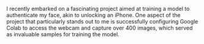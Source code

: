 I recently embarked on a fascinating project aimed at training a model to authenticate my face, akin to unlocking an iPhone. One aspect of the project that particularly stands out to me is successfully configuring Google Colab to access the webcam and capture over 400 images, which served as invaluable samples for training the model.
